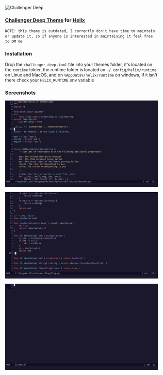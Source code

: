 ![Challenger Deep](https://challenger-deep-theme.github.io/images/logo.png)

### [Challenger Deep Theme](https://challenger-deep-theme.github.io/) for [Helix](https://github.com/helix-editor/helix)

`NOTE: this theme is outdated, I currently don't have time to maintain or update it,
so if anyone is interested in maintaining it feel free to DM me`

### Installation
Drop the `challenger_deep.toml` file into your themes folder, it's located on the `runtime` folder,
the runtime folder is located on `~/.config/helix/runtime` on Linux and MacOS, and on `%AppData%/helix/runtime` on windows,
if it isn't there check your `HELIX_RUNTIME` env variable

### Screenshots

![python](./screenshots/python.png)

![golang](./screenshots/golang.png)

![empty buffer](./screenshots/empty_buffer.png)
